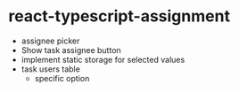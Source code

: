 # react-typescript-assignment

- assignee picker
- Show task assignee button
- implement static storage for selected values
- task users table
  - specific option
